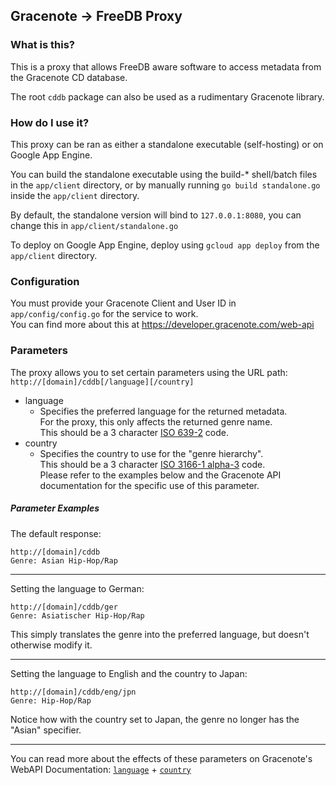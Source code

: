 Gracenote → FreeDB Proxy
-

### What is this?
This is a proxy that allows FreeDB aware software to access metadata from the Gracenote CD database.

The root `cddb` package can also be used as a rudimentary Gracenote library.

### How do I use it?
This proxy can be ran as either a standalone executable (self-hosting) or on Google App Engine.

You can build the standalone executable using the build-\* shell/batch files in the `app/client` directory, or by manually running `go build standalone.go` inside the `app/client` directory.

By default, the standalone version will bind to `127.0.0.1:8080`, you can change this in `app/client/standalone.go`

To deploy on Google App Engine, deploy using `gcloud app deploy` from the `app/client` directory.

### Configuration
You must provide your Gracenote Client and User ID in `app/config/config.go` for the service to work.  
You can find more about this at https://developer.gracenote.com/web-api

### Parameters
The proxy allows you to set certain parameters using the URL path:
`http://[domain]/cddb[/language][/country]`

- language
  - Specifies the preferred language for the returned metadata.  
    For the proxy, this only affects the returned genre name.  
    This should be a 3 character [ISO 639-2](https://en.wikipedia.org/wiki/List_of_ISO_639-2_codes) code. 
- country
  - Specifies the country to use for the "genre hierarchy".  
    This should be a 3 character [ISO 3166-1 alpha-3](https://en.wikipedia.org/wiki/ISO_3166-1_alpha-3) code.  
    Please refer to the examples below and the Gracenote API documentation for the specific use of this parameter.

##### Parameter Examples
The default response:

    http://[domain]/cddb
    Genre: Asian Hip-Hop/Rap

---

Setting the language to German:

    http://[domain]/cddb/ger
    Genre: Asiatischer Hip-Hop/Rap
This simply translates the genre into the preferred language, but doesn't otherwise modify it.

---

Setting the language to English and the country to Japan:

    http://[domain]/cddb/eng/jpn
    Genre: Hip-Hop/Rap
Notice how with the country set to Japan, the genre no longer has the "Asian" specifier.

---

You can read more about the effects of these parameters on Gracenote's WebAPI Documentation: [`language`](https://developer.gracenote.com/sites/default/files/web/webapi/Content/music-web-api/Setting%20the%20Language%20Preference.html) + [`country`](https://developer.gracenote.com/sites/default/files/web/webapi/Content/music-web-api/Specifying%20a%20Country%20Specific.html)